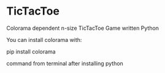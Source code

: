 # TicTacToe
Colorama dependent n-size TicTacToe Game written Python

You can install colorama with:

pip install colorama

command from terminal after installing python